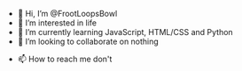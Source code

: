 - 👋 Hi, I’m @FrootLoopsBowl
- 👀 I’m interested in life
- 🌱 I’m currently learning JavaScript, HTML/CSS and Python
- 💞️ I’m looking to collaborate on nothing
<!-- - 📫 How to reach me <a href="https://discord.com/users/906369729386659890">Discord</a> or <a href="https://discord.gg/RMNdbb8cvx">Discord Server</a> -->
- 📫 How to reach me don't

<!---
FrootLoopsBowl/FrootLoopsBowl is a ✨ special ✨ repository because its `README.md` (this file) appears on your GitHub profile.
You can click the Preview link to take a look at your changes.
--->

